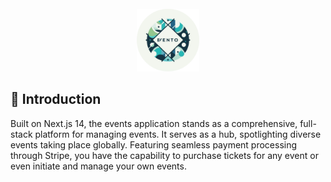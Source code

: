 <div align="center">
  <br />
    <img src="https://raw.githubusercontent.com/DanyloOhurtsov/evento-website/2d8b5629470c244c4d8179826b27c7ad807f3a4d/public/assets/images/logo.svg" alt="Project Logor" width='100px' height='100px' style="pointerEvents: none;">
  <br />
</div>

## 🤖 Introduction

Built on Next.js 14, the events application stands as a comprehensive, full-stack platform for managing events. It serves as a hub, spotlighting diverse events taking place globally. Featuring seamless payment processing through Stripe, you have the capability to purchase tickets for any event or even initiate and manage your own events.